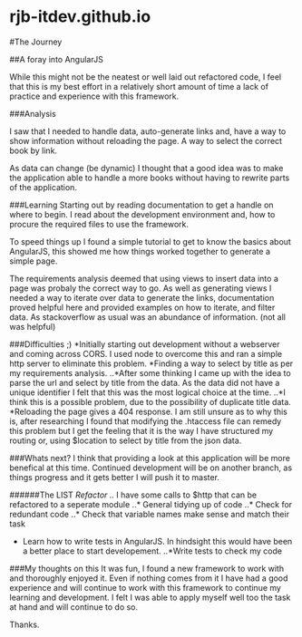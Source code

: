 # rjb-itdev.github.io


#The Journey

##A foray into AngularJS

While this might not be the neatest or well laid out refactored code, I feel that this is my best effort in a relatively 
short amount of time a lack of practice and experience with this framework.

###Analysis 

I saw that I needed to handle data, auto-generate links and, have a way to show information without reloading the page.
A way to select the correct book by link.

As data can change (be dynamic) I thought that a good idea was to make the application able to handle 
a more books without having to rewrite parts of the application.

###Learning
Starting out by reading documentation to get a handle on where to begin.
I read about the development environment and, how to procure the required files to use the framework. 

To speed things up I found a simple tutorial to get to know the basics about AngularJS, this showed me how things worked 
together to generate a simple page.

The requirements analysis deemed that using views to insert data into a page was probaly the correct way to go.
As well as generating views I needed a way to iterate over data to generate the links, documentation proved helpful here
and provided examples on how to iterate, and filter data. 
As stackoverflow as usual was an abundance of information. (not all was helpful)


###Difficulties ;)
*Initially starting out development without a webserver and coming across CORS. I used node to overcome this and ran a simple
http server to eliminate this problem.
*Finding a way to select by title as per my requirements analysis.
..*After some thinking I came up with the idea to parse the url and select by title from the data. As the data did not have a 
unique identifier I felt that this was the most logical choice at the time.
..*I think this is a possible problem, due to the possibility of duplicate title data.
*Reloading the page gives a 404 response. I am still unsure as to why this is, after researching I found that modifying the
.htaccess file can remedy this problem but I get the feeling that it is the way I have structured my routing or, using $location
to select by title from the json data.

###Whats next?
I think that providing a look at this application will be more benefical at this time. Continued development will be on another
branch, as things progress and it gets better I will push it to master.

######The LIST
*Refactor
..* I have some calls to $http that can be refactored to a seperate module
..* General tidying up of code
..* Check for redundant code
..* Check that variable names make sense and match their task
* Learn how to write tests in AngularJS. In hindsight this would have been a better place to start developement.
..*Write tests to check my code

###My thoughts on this
It was fun, I found a new framework to work with and thoroughly enjoyed it. Even if nothing comes from it I have had a good
experience and will continue to work with this framework to continue my learning and development.
I felt I was able to apply myself well too the task at hand and will continue to do so.

Thanks.


